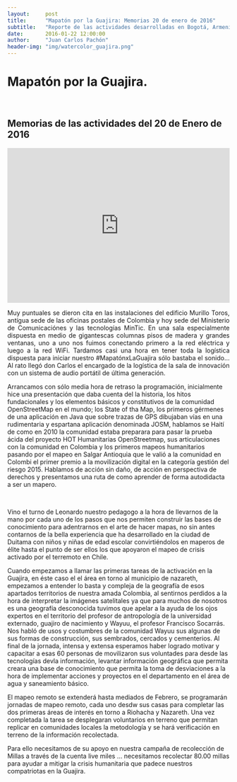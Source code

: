 ```yaml
---
layout:     post
title:      "Mapatón por la Guajira: Memorias 20 de enero de 2016"
subtitle:   "Reporte de las actividades desarrolladas en Bogotá, Armenia y otros lugares del mundo en 20 de enero de 2016"
date:       2016-01-22 12:00:00
author:     "Juan Carlos Pachón"
header-img: "img/watercolor_guajira.png"
---
```


<p align="center"><h1>Mapatón por la Guajira.</h1> <br> <h2> Memorias de las actividades del 20 de Enero de 2016</h2></p>

<iframe width="100%" height="350" frameborder="0" scrolling="no" marginheight="0" marginwidth="0" src="https://flic.kr/s/aHsksYwbC5"></iframe>

<p align="justify">
Muy  puntuales se dieron cita en las instalaciones del edificio Murillo Toros, antígua sede de las oficinas postales de Colombia y hoy sede del Ministerio de Comunicaciónes y las tecnologías MinTic. En una sala especialmente dispuesta en medio de gigantescas columnas pisos de madera y grandes ventanas, uno a uno nos fuimos conectando primero a la red eléctrica y luego a la red WiFi. Tardamos casi una hora en tener toda la logística dispuesta para iniciar nuestro #MapatónxLaGuajira sólo bastaba el sonido… Al rato llegó don Carlos el encargado de la logística de la sala de innovación con un sistema de audio portátil de última generación. 

<br>

Arrancamos con sólo media hora de retraso la programación, inicialmente hice una presentación que daba cuenta del la historia, los hitos fundacionales y los elementos básicos y constitutivos de la comunidad OpenStreetMap en el mundo; los State of tha Map, los primeros gérmenes de una aplicación en Java que sobre trazas de GPS dibujaban vías en una rudimentaria y espartana aplicación denominada JOSM, hablamos se Haití de como en 2010 la comunidad estaba preparara para pasar la prueba ácida del proyecto HOT Humanitarias OpenStreetmap, sus articulaciones con la comunidad en Colombia y los primeros mapeos humanitarios pasando por el mapeo en Salgar Antioquia que le valió a la comunidad en Colombi el primer premio a la movilización digital en la categoría gestión del riesgo 2015. Hablamos de acción sin daño, de acción en perspectiva de derechos y presentamos una ruta de como aprender de forma autodidacta a ser un mapero.

<br>

Vino el turno de Leonardo nuestro pedagogo a la hora de llevarnos de la mano por cada uno de los pasos que nos permiten construir las bases de conocimiento para adentrarnos en el arte de hacer mapas, no sin antes contarnos de la bella experiencia que ha desarrollado en la ciudad de Duitama con niños y niñas de edad escolar convirtiéndolos en maperos de élite hasta el punto de ser ellos los que apoyaron el mapeo de crisis activado por el terremoto en Chile.
<br>

Cuando empezamos a llamar las primeras tareas de la activación en la Guajira, en éste caso el el área en torno al municipio de nazareth, empezamos a entender lo basta y compleja de la geografía de esos apartados territorios de nuestra amada Colombia, al sentirnos perdidos a la hora de interpretar la imágenes satelitales ya que para muchos de nosotros es una geografía desconocida tuvimos que apelar a la ayuda de los ojos expertos en el territorio del profesor de antropología de la universidad externado, guajiro de nacimiento y Wayuu, el profesor Francisco Socarrás. Nos habló de usos y costumbres de la comunidad Wayuu sus algunas de sus formas de construcción, sus sembrados, cercados y cementerios. 
Al final de la jornada, intensa y extensa esperamos haber logrado motivar y capacitar a esas 60 personas de movilizaron sus voluntades para desde las tecnologías devla información, levantar información geográfica que permita creara una base de conocimiento que permita la toma de desviaciones a la hora de implementar acciones y proyectos en el departamento en el área de agua y saneamiento básico.
<br>

El mapeo remoto se extenderá hasta mediados de Febrero, se programarán jornadas de mapeo remoto, cada uno desdw sus casas para completar las dos primeras áreas de interés en torno a Riohacha y Nazareth. Una vez completada la tarea se desplegaran voluntarios en terreno que permitan replicar en comunidades locales la metodología y se hará verificación en terreno de la información recolectada.
<br>

Para ello necesitamos de su apoyo en nuestra campaña de recolección de Millas a través de la cuenta live miles … necesitamos recolectar 80.00 millas para ayudar a mitigar la crisis humanitaria que padece nuestros compatriotas en la Guajira.
<br>
</p>